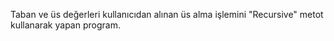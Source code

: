 Taban ve üs değerleri kullanıcıdan alınan üs alma işlemini "Recursive" metot kullanarak yapan program.
